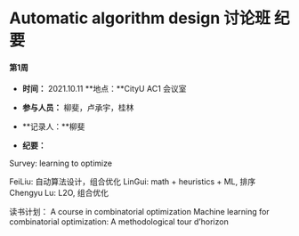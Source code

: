 # Automatic algorithm design 讨论班 纪要

#### 第1周

+ **时间：** 2021.10.11     **地点：**CityU AC1 会议室

+ **参与人员：** 柳斐，卢承宇，桂林

+ **记录人：**柳斐

+ **纪要：**

Survey: learning to optimize   
  
FeiLiu: 自动算法设计，组合优化
LinGui: math + heuristics + ML, 排序
Chengyu Lu: L2O, 组合优化

读书计划：
A course in combinatorial optimization
Machine learning for combinatorial optimization: A methodological tour d’horizon
